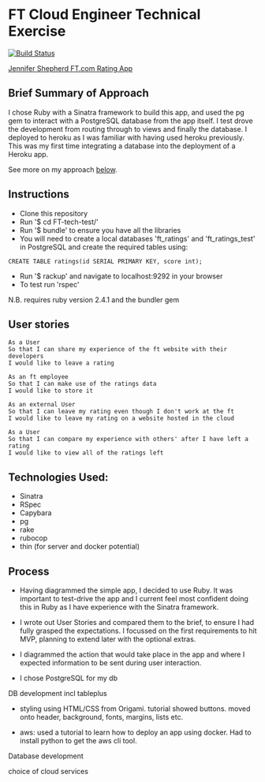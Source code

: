 FT Cloud Engineer Technical Exercise
==================

[![Build Status](https://travis-ci.org/jenniferemshepherd/FT-tech-test.svg?branch=master)](https://travis-ci.org/jenniferemshepherd/FT-tech-test)

[Jennifer Shepherd FT.com Rating App](https://ft-tech-test-jshepherd.herokuapp.com/)

Brief Summary of Approach
-------
I chose Ruby with a Sinatra framework to build this app, and used the pg gem to interact with a PostgreSQL database from the app itself.  I test drove the development from routing through to views and finally the database. I deployed to heroku as I was familiar with having used heroku previously.  This was my first time integrating a database into the deployment of a Heroku app.

See more on my approach [below](Process).

Instructions
-------

* Clone this repository
* Run '$ cd FT-tech-test/'
* Run '$ bundle' to ensure you have all the libraries
* You will need to create a local databases 'ft_ratings' and 'ft_ratings_test' in PostgreSQL and create the required tables using:
```
CREATE TABLE ratings(id SERIAL PRIMARY KEY, score int);
```
* Run '$ rackup' and navigate to localhost:9292 in your browser
* To test run 'rspec'

N.B. requires ruby version 2.4.1 and the bundler gem

User stories
--------
```
As a User
So that I can share my experience of the ft website with their developers
I would like to leave a rating

As an ft employee
So that I can make use of the ratings data
I would like to store it

As an external User
So that I can leave my rating even though I don't work at the ft
I would like to leave my rating on a website hosted in the cloud
```

```
As a User
So that I can compare my experience with others' after I have left a rating
I would like to view all of the ratings left
```

Technologies Used:
--------
* Sinatra
* RSpec
* Capybara
* pg
* rake
* rubocop
* thin (for server and docker potential)

## Process

* Having diagrammed the simple app, I decided to use Ruby.  It was important to test-drive the app and I current feel most confident doing this in Ruby as I have experience with the Sinatra framework.

* I wrote out User Stories and compared them to the brief, to ensure I had fully grasped the expectations. I focussed on the first requirements to hit MVP, planning to extend later with the optional extras.

* I diagrammed the action that would take place in the app and where I expected information to be sent during user interaction.

* I chose PostgreSQL for my db

DB development incl tableplus

* styling using HTML/CSS from Origami.  tutorial showed buttons.  moved onto header, background, fonts, margins, lists etc.

* aws: used a tutorial to learn how to deploy an app using docker.  Had to install python to get the aws cli tool.

Database development

choice of cloud services

